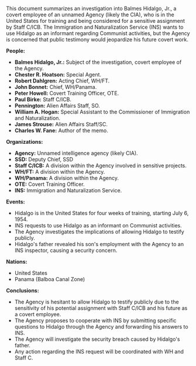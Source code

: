 This document summarizes an investigation into Balmes Hidalgo, Jr., a covert employee of an unnamed Agency (likely the CIA), who is in the United States for training and being considered for a sensitive assignment by Staff C/ICB. The Immigration and Naturalization Service (INS) wants to use Hidalgo as an informant regarding Communist activities, but the Agency is concerned that public testimony would jeopardize his future covert work.

**People:**

*   **Balmes Hidalgo, Jr.:** Subject of the investigation, covert employee of the Agency.
*   **Chester R. Hoatson:** Special Agent.
*   **Robert Dahlgren:** Acting Chief, WH/FT.
*   **John Bonnet:** Chief, WH/Panama.
*   **Peter Howell:** Covert Training Officer, OTE.
*   **Paul Birke:** Staff C/ICB.
*   **Pennington:** Alien Affairs Staff, SO.
*   **William A. Hogan:** Special Assistant to the Commissioner of Immigration and Naturalization.
*   **James Strouse:** Alien Affairs Staff/SC.
*   **Charles W. Fane:** Author of the memo.

**Organizations:**

*   **Agency:** Unnamed intelligence agency (likely CIA).
*   **SSD:** Deputy Chief, SSD
*   **Staff C/ICB:** A division within the Agency involved in sensitive projects.
*   **WH/FT:** A division within the Agency.
*   **WH/Panama:** A division within the Agency.
*   **OTE:** Covert Training Officer.
*   **INS:** Immigration and Naturalization Service.

**Events:**

*   Hidalgo is in the United States for four weeks of training, starting July 6, 1954.
*   INS requests to use Hidalgo as an informant on Communist activities.
*   The Agency investigates the implications of allowing Hidalgo to testify publicly.
*   Hidalgo's father revealed his son's employment with the Agency to an INS inspector, causing a security concern.

**Nations:**

*   United States
*   Panama (Balboa Canal Zone)

**Conclusions:**

*   The Agency is hesitant to allow Hidalgo to testify publicly due to the sensitivity of his potential assignment with Staff C/ICB and his future as a covert employee.
*   The Agency proposes to cooperate with INS by submitting specific questions to Hidalgo through the Agency and forwarding his answers to INS.
*   The Agency will investigate the security breach caused by Hidalgo's father.
*   Any action regarding the INS request will be coordinated with WH and Staff C.